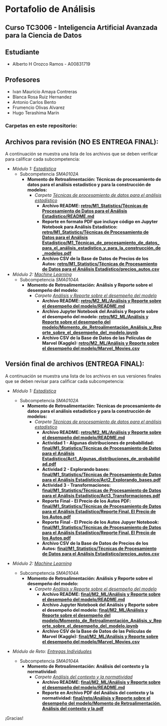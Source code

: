 # Portafolio de Análisis

## Curso TC3006 - Inteligencia Artificial Avanzada para la Ciencia de Datos

## Estudiante
* Alberto H Orozco Ramos - A00831719

## Profesores
* Ivan Mauricio Amaya Contreras
* Blanca Rosa Ruiz Hernandez
* Antonio Carlos Bento
* Frumencio Olivas Alvarez
* Hugo Terashima Marín

### Carpetas en este repositorio:

## **Archivos para revisión (NO ES ENTREGA FINAL)**:
A continuación se muestra una lista de los archivos que se deben verificar para calificar cada subcompetencia: 

* *Módulo 1: <a href="">Estadística</a>*
	* Subcompetencia *SMA0102A*
		* **Momento de Retroalimentación: Técnicas de procesamiento de datos para el análisis estadístico y para la construcción de modelos:**
			* *Carpeta <a href="">Técnicas de procesamiento de datos para el análisis estadístico</a>*
				* **Archivo README: <a href="">retro/M1_Statistics/Técnicas de Procesamiento de Datos para el Análisis Estadístico/README.md</a>**
 				* **Reporte en formato PDF que incluye código en Jupyter Notebook para Análisis Estadístico: <a href="">retro/M1_Statistics/Técnicas de Procesamiento de Datos para el Análisis Estadístico/M1_Técnicas_de_procesamiento_de_datos_para_el_análisis_estadístico_y_para_la_construcción_de_modelos.pdf</a>**
				* **Archivo CSV de la Base de Datos de Precios de los Autos: <a href="">retro/M1_Statistics/Técnicas de Procesamiento de Datos para el Análisis Estadístico/precios_autos.csv</a>**
* *Módulo 2: <a href="https://github.com/4lb3rt0r/TC3006_Portafolio_Analisis/tree/main/retro/M2_ML">Machine Learning</a>*
	* Subcompetencia *SMA0104A*
		* **Momento de Retroalimentación: Análisis y Reporte sobre el desempeño del modelo:**
			* *Carpeta <a href="https://github.com/4lb3rt0r/TC3006_Portafolio_Analisis/tree/main/retro/M2_ML/An%C3%A1lisis%20y%20Reporte%20sobre%20el%20desempe%C3%B1o%20del%20modelo">Análisis y Reporte sobre el desempeño del modelo</a>*
				* **Archivo README: <a href="https://github.com/4lb3rt0r/TC3006_Portafolio_Analisis/blob/main/retro/M2_ML/An%C3%A1lisis%20y%20Reporte%20sobre%20el%20desempe%C3%B1o%20del%20modelo/README.md">retro/M2_ML/Análisis y Reporte sobre el desempeño del modelo/README.md</a>**
				* **Archivo Jupyter Notebook del Análisis y Reporte sobre el desempeño del modelo: <a href="https://github.com/4lb3rt0r/TC3006_Portafolio_Analisis/blob/main/retro/M2_ML/An%C3%A1lisis%20y%20Reporte%20sobre%20el%20desempe%C3%B1o%20del%20modelo/Momento_de_Retroalimentaci%C3%B3n_An%C3%A1lisis_y_Reporte_sobre_el_desempe%C3%B1o_del_modelo.ipynb">retro/M2_ML/Análisis y Reporte sobre el desempeño del modelo/Momento_de_Retroalimentación_Análisis_y_Reporte_sobre_el_desempeño_del_modelo.ipynb</a>**
				* **Archivo CSV de la Base de Datos de las Películas de Marvel (Kaggle): <a href="https://github.com/4lb3rt0r/TC3006_Portafolio_Analisis/blob/main/retro/M2_ML/An%C3%A1lisis%20y%20Reporte%20sobre%20el%20desempe%C3%B1o%20del%20modelo/Marvel_Movies.csv">retro/M2_ML/Análisis y Reporte sobre el desempeño del modelo/Marvel_Movies.csv</a>**

## **Versión final de archivos** (ENTREGA FINAL):
A continuación se muestra una lista de los archivos en sus versiones finales que se deben revisar para calificar cada subcompetencia: 

* *Módulo 1: <a href="">Estadística</a>*
	* Subcompetencia *SMA0102A*
		* **Momento de Retroalimentación: Técnicas de procesamiento de datos para el análisis estadístico y para la construcción de modelos:**
			* *Carpeta <a href="">Técnicas de procesamiento de datos para el análisis estadístico</a>*
				* **Archivo README: <a href="https://github.com/4lb3rt0r/TC3006_Portafolio_Analisis/blob/main/final/M1_Statistics/Técnicas de Procesamiento de Datos para el Análisis Estadístico/README.md">retro/M2_ML/Análisis y Reporte sobre el desempeño del modelo/README.md</a>**
				* **Actividad 1 - Algunas distribuciones de probabilidad: <a href="https://github.com/4lb3rt0r/TC3006_Portafolio_Analisis/blob/main/final/M1_Statistics/Técnicas de Procesamiento de Datos para el Análisis Estadístico/Act1_Algunas_distribuciones_de_probabilidad.pdf">final/M1_Statistics/Técnicas de Procesamiento de Datos para el Análisis Estadístico/Act1_Algunas_distribuciones_de_probabilidad.pdf</a>**
				* **Actividad 2 - Explorando bases: <a href="https://github.com/4lb3rt0r/TC3006_Portafolio_Analisis/blob/main/final/M1_Statistics/Técnicas de Procesamiento de Datos para el Análisis Estadístico/Act2_Explorando_bases.pdf">final/M1_Statistics/Técnicas de Procesamiento de Datos para el Análisis Estadístico/Act2_Explorando_bases.pdf</a>**
				* **Actividad 3 -  Transformaciones: <a href="https://github.com/4lb3rt0r/TC3006_Portafolio_Analisis/blob/main/final/M1_Statistics/Técnicas de Procesamiento de Datos para el Análisis Estadístico/Act3_Transformaciones.pdf">final/M1_Statistics/Técnicas de Procesamiento de Datos para el Análisis Estadístico/Act3_Transformaciones.pdf</a>**
				* **Reporte Final - El Precio de los Autos PDF: <a href="https://github.com/4lb3rt0r/TC3006_Portafolio_Analisis/blob/main/final/M1_Statistics/Técnicas de Procesamiento de Datos para el Análisis Estadístico/Reporte_Final_El_Precio_de_los_Autos.pdf">final/M1_Statistics/Técnicas de Procesamiento de Datos para el Análisis Estadístico/Reporte Final. El Precio de los Autos.pdf</a>**
				* **Reporte Final - El Precio de los Autos Jupyer Notebook: <a href="https://github.com/4lb3rt0r/TC3006_Portafolio_Analisis/blob/main/final/M1_Statistics/Técnicas de Procesamiento de Datos para el Análisis Estadístico/Reporte_Final_El_Precio_de_los_Autos.ipynb">final/M1_Statistics/Técnicas de Procesamiento de Datos para el Análisis Estadístico/Reporte Final. El Precio de los Autos.pdf</a>**
				* **Archivo CSV de la Base de Datos de Precios de los Autos: <a href="https://github.com/4lb3rt0r/TC3006_Portafolio_Analisis/blob/main/final/M1_Statistics/Técnicas de Procesamiento de Datos para el Análisis Estadístico/precios_autos.csv">final/M1_Statistics/Técnicas de Procesamiento de Datos para el Análisis Estadístico/precios_autos.csv</a>**

* *Módulo 2: <a href="https://github.com/4lb3rt0r/TC3006_Portafolio_Analisis/tree/main/final/M2_ML">Machine Learning</a>*
	* Subcompetencia *SMA0104A*
		* **Momento de Retroalimentación: Análisis y Reporte sobre el desempeño del modelo:**
			* *Carpeta <a href="https://github.com/4lb3rt0r/TC3006_Portafolio_Analisis/blob/main/final/M2_ML/An%C3%A1lisis%20y%20Reporte%20sobre%20el%20desempe%C3%B1o%20del%20modelo">Análisis y Reporte sobre el desempeño del modelo</a>*
				* **Archivo README: <a href="https://github.com/4lb3rt0r/TC3006_Portafolio_Analisis/blob/main/final/M2_ML/An%C3%A1lisis%20y%20Reporte%20sobre%20el%20desempe%C3%B1o%20del%20modelo/README.md">final/M2_ML/Análisis y Reporte sobre el desempeño del modelo/README.md</a>**
				* **Archivo Jupyter Notebook del Análisis y Reporte sobre el desempeño del modelo: <a href="https://github.com/4lb3rt0r/TC3006_Portafolio_Analisis/blob/main/final/M2_ML/An%C3%A1lisis%20y%20Reporte%20sobre%20el%20desempe%C3%B1o%20del%20modelo/Momento_de_Retroalimentaci%C3%B3n_An%C3%A1lisis_y_Reporte_sobre_el_desempe%C3%B1o_del_modelo.ipynb">final/M2_ML/Análisis y Reporte sobre el desempeño del modelo/Momento_de_Retroalimentación_Análisis_y_Reporte_sobre_el_desempeño_del_modelo.ipynb</a>**
				* **Archivo CSV de la Base de Datos de las Películas de Marvel (Kaggle): <a href="https://github.com/4lb3rt0r/TC3006_Portafolio_Analisis/blob/main/final/M2_ML/An%C3%A1lisis%20y%20Reporte%20sobre%20el%20desempe%C3%B1o%20del%20modelo/Marvel_Movies.csv">final/M2_ML/Análisis y Reporte sobre el desempeño del modelo/Marvel_Movies.csv</a>**

* *Módulo de Reto: <a href="https://github.com/4lb3rt0r/TC3006_Portafolio_Analisis/tree/main/final/reto">Entregas Individuales</a>*
	* Subcompetencia *SMA0104A*
		* **Momento de Retroalimentación: Análisis del contexto y la normatividad:**
			* *Carpeta <a href="https://github.com/4lb3rt0r/TC3006_Portafolio_Analisis/tree/main/final/reto/Análisis del contexto y la normatividad">Análisis del contexto y la normatividad</a>*
				* **Archivo README: <a href="https://github.com/4lb3rt0r/TC3006_Portafolio_Analisis/blob/main/final/reto/Análisis del contexto y la normatividad/README.md">final/M2_ML/Análisis y Reporte sobre el desempeño del modelo/README.md</a>**
				* **Reporte en Archivo PDF del Análisis del contexto y la normatividad: <a href="https://github.com/4lb3rt0r/TC3006_Portafolio_Analisis/blob/main/final/reto/Análisis del contexto y la normatividad/Momento de Retroalimentación. Análisis del contexto y la.pdf">final/reto/Análisis y Reporte sobre el desempeño del modelo/Momento de Retroalimentación. Análisis del contexto y la.pdf</a>**

¡Gracias!
